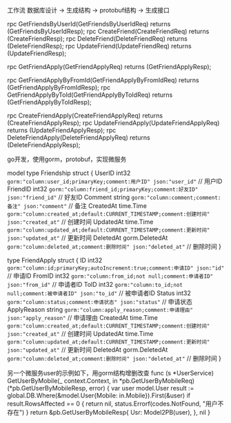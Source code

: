 工作流
数据库设计 -> 生成结构 -> protobuf结构 -> 生成接口




  rpc GetFriendsByUserId(GetFriendsByUserIdReq) returns (GetFriendsByUserIdResp);
  rpc CreateFriend(CreateFriendReq) returns (CreateFriendResp);
  rpc DeleteFriend(DeleteFriendReq) returns (DeleteFriendResp);
  rpc UpdateFriend(UpdateFriendReq) returns (UpdateFriendResp);

  rpc GetFriendApply(GetFriendApplyReq) returns (GetFriendApplyResp);

  rpc GetFriendApplyByFromId(GetFriendApplyByFromIdReq) returns (GetFriendApplyByFromIdResp);
  rpc GetFriendApplyByToId(GetFriendApplyByToIdReq)
      returns (GetFriendApplyByToIdResp);

  rpc CreateFriendApply(CreateFriendApplyReq) returns (CreateFriendApplyResp);
  rpc UpdateFriendApply(UpdateFriendApplyReq) returns (UpdateFriendApplyResp);
  rpc DeleteFriendApply(DeleteFriendApplyReq) returns (DeleteFriendApplyResp);


go开发，使用gorm，protobuf，实现微服务

model
type Friendship struct {
	UserID    int32          `gorm:"column:user_id;primaryKey;comment:用户ID" json:"user_id"`                      // 用户ID
	FriendID  int32          `gorm:"column:friend_id;primaryKey;comment:好友ID" json:"friend_id"`                  // 好友ID
	Comment   string         `gorm:"column:comment;comment:备注" json:"comment"`                                   // 备注
	CreatedAt time.Time      `gorm:"column:created_at;default:CURRENT_TIMESTAMP;comment:创建时间" json:"created_at"` // 创建时间
	UpdatedAt time.Time      `gorm:"column:updated_at;default:CURRENT_TIMESTAMP;comment:更新时间" json:"updated_at"` // 更新时间
	DeletedAt gorm.DeletedAt `gorm:"column:deleted_at;comment:删除时间" json:"deleted_at"`                           // 删除时间
}

type FriendApply struct {
	ID          int32          `gorm:"column:id;primaryKey;autoIncrement:true;comment:申请ID" json:"id"`             // 申请ID
	FromID      int32          `gorm:"column:from_id;not null;comment:申请者ID" json:"from_id"`                       // 申请者ID
	ToID        int32          `gorm:"column:to_id;not null;comment:被申请者ID" json:"to_id"`                          // 被申请者ID
	Status      int32          `gorm:"column:status;comment:申请状态" json:"status"`                                   // 申请状态
	ApplyReason string         `gorm:"column:apply_reason;comment:申请理由" json:"apply_reason"`                       // 申请理由
	CreatedAt   time.Time      `gorm:"column:created_at;default:CURRENT_TIMESTAMP;comment:创建时间" json:"created_at"` // 创建时间
	UpdatedAt   time.Time      `gorm:"column:updated_at;default:CURRENT_TIMESTAMP;comment:更新时间" json:"updated_at"` // 更新时间
	DeletedAt   gorm.DeletedAt `gorm:"column:deleted_at;comment:删除时间" json:"deleted_at"`                           // 删除时间
}

另一个微服务user的示例如下，用gorm结构增删改查
func (s *UserService) GetUserByMobile(_ context.Context, in *pb.GetUserByMobileReq) (*pb.GetUserByMobileResp, error) {
	var user model.User
	result := global.DB.Where(&model.User{Mobile: in.Mobile}).First(&user)
	if result.RowsAffected == 0 {
		return nil, status.Errorf(codes.NotFound, "用户不存在")
	}
	return &pb.GetUserByMobileResp{
		Usr: Model2PB(user),
	}, nil
}
